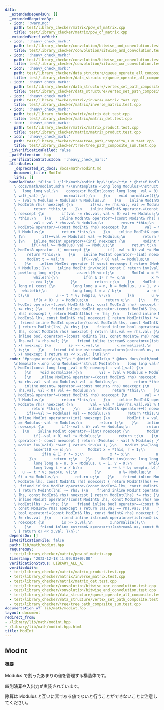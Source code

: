 ```yaml
---
data:
  _extendedDependsOn: []
  _extendedRequiredBy:
  - icon: ':warning:'
    path: test/library_checker/matrix/pow_of_matrix.cpp
    title: test/library_checker/matrix/pow_of_matrix.cpp
  _extendedVerifiedWith:
  - icon: ':heavy_check_mark:'
    path: test/library_checker/convolution/bitwise_and_convolution.test.cpp
    title: test/library_checker/convolution/bitwise_and_convolution.test.cpp
  - icon: ':heavy_check_mark:'
    path: test/library_checker/convolution/bitwise_xor_convolution.test.cpp
    title: test/library_checker/convolution/bitwise_xor_convolution.test.cpp
  - icon: ':heavy_check_mark:'
    path: test/library_checker/data_structure/queue_operate_all_composite.test.cpp
    title: test/library_checker/data_structure/queue_operate_all_composite.test.cpp
  - icon: ':heavy_check_mark:'
    path: test/library_checker/data_structure/vertex_set_path_composite.test.cpp
    title: test/library_checker/data_structure/vertex_set_path_composite.test.cpp
  - icon: ':heavy_check_mark:'
    path: test/library_checker/matrix/inverse_matrix.test.cpp
    title: test/library_checker/matrix/inverse_matrix.test.cpp
  - icon: ':heavy_check_mark:'
    path: test/library_checker/matrix/matrix_det.test.cpp
    title: test/library_checker/matrix/matrix_det.test.cpp
  - icon: ':heavy_check_mark:'
    path: test/library_checker/matrix/matrix_product.test.cpp
    title: test/library_checker/matrix/matrix_product.test.cpp
  - icon: ':heavy_check_mark:'
    path: test/library_checker/tree/tree_path_composite_sum.test.cpp
    title: test/library_checker/tree/tree_path_composite_sum.test.cpp
  _isVerificationFailed: false
  _pathExtension: hpp
  _verificationStatusIcon: ':heavy_check_mark:'
  attributes:
    _deprecated_at_docs: docs/math/modint.md
    document_title: ModInt
    links: []
  bundledCode: "#line 2 \"lib/math/modint.hpp\"\n\n/**\n * @brief ModInt\n * @docs\
    \ docs/math/modint.md\n */\n\ntemplate <long long Modulus>\nstruct ModInt{\n \
    \   long long val;\n    constexpr ModInt(const long long _val = 0) noexcept :\
    \ val(_val) {\n        normalize();\n    }\n    void normalize(){\n        val\
    \ = (val % Modulus + Modulus) % Modulus;\n    }\n    inline ModInt& operator+=(const\
    \ ModInt& rhs) noexcept {\n        if(val += rhs.val, val >= Modulus) val -= Modulus;\n\
    \        return *this;\n    }\n    inline ModInt& operator-=(const ModInt& rhs)\
    \ noexcept {\n        if(val -= rhs.val, val < 0) val += Modulus;\n        return\
    \ *this;\n    }\n    inline ModInt& operator*=(const ModInt& rhs) noexcept {\n\
    \        val = val * rhs.val % Modulus;\n        return *this;\n    }\n    inline\
    \ ModInt& operator/=(const ModInt& rhs) noexcept {\n        val = val * inv(rhs.val).val\
    \ % Modulus;\n        return *this;\n    }\n    inline ModInt& operator++() noexcept\
    \ {\n        if(++val >= Modulus) val -= Modulus;\n        return *this;\n   \
    \ }\n    inline ModInt operator++(int) noexcept {\n        ModInt t = val;\n \
    \       if(++val >= Modulus) val -= Modulus;\n        return t;\n    }\n    inline\
    \ ModInt& operator--() noexcept {\n        if(--val < 0) val += Modulus;\n   \
    \     return *this;\n    }\n    inline ModInt operator--(int) noexcept {\n   \
    \     ModInt t = val;\n        if(--val < 0) val += Modulus;\n        return t;\n\
    \    }\n    inline ModInt operator-() const noexcept { return (Modulus - val)\
    \ % Modulus; }\n    inline ModInt inv(void) const { return inv(val); }\n    ModInt\
    \ pow(long long n){\n        assert(0 <= n);\n        ModInt x = *this, r = 1;\n\
    \        while(n){\n            if(n & 1) r *= x;\n            x *= x;\n     \
    \       n >>= 1;\n        }\n        return r;\n    }\n    ModInt inv(const long\
    \ long n) const {\n        long long a = n, b = Modulus, u = 1, v = 0;\n     \
    \   while(b){\n            long long t = a / b;\n            a -= t * b; swap(a,\
    \ b);\n            u -= t * v; swap(u, v);\n        }\n        u %= Modulus;\n\
    \        if(u < 0) u += Modulus;\n        return u;\n    }\n    friend inline\
    \ ModInt operator+(const ModInt& lhs, const ModInt& rhs) noexcept { return ModInt(lhs)\
    \ += rhs; }\n    friend inline ModInt operator-(const ModInt& lhs, const ModInt&\
    \ rhs) noexcept { return ModInt(lhs) -= rhs; }\n    friend inline ModInt operator*(const\
    \ ModInt& lhs, const ModInt& rhs) noexcept { return ModInt(lhs) *= rhs; }\n  \
    \  friend inline ModInt operator/(const ModInt& lhs, const ModInt& rhs) noexcept\
    \ { return ModInt(lhs) /= rhs; }\n    friend inline bool operator==(const ModInt&\
    \ lhs, const ModInt& rhs) noexcept { return lhs.val == rhs.val; }\n    friend\
    \ inline bool operator!=(const ModInt& lhs, const ModInt& rhs) noexcept { return\
    \ lhs.val != rhs.val; }\n    friend inline istream& operator>>(istream& is, ModInt&\
    \ x) noexcept {\n        is >> x.val;\n        x.normalize();\n        return\
    \ is;\n    }\n    friend inline ostream& operator<<(ostream& os, const ModInt&\
    \ x) noexcept { return os << x.val; }\n};\n"
  code: "#pragma once\n\n/**\n * @brief ModInt\n * @docs docs/math/modint.md\n */\n\
    \ntemplate <long long Modulus>\nstruct ModInt{\n    long long val;\n    constexpr\
    \ ModInt(const long long _val = 0) noexcept : val(_val) {\n        normalize();\n\
    \    }\n    void normalize(){\n        val = (val % Modulus + Modulus) % Modulus;\n\
    \    }\n    inline ModInt& operator+=(const ModInt& rhs) noexcept {\n        if(val\
    \ += rhs.val, val >= Modulus) val -= Modulus;\n        return *this;\n    }\n\
    \    inline ModInt& operator-=(const ModInt& rhs) noexcept {\n        if(val -=\
    \ rhs.val, val < 0) val += Modulus;\n        return *this;\n    }\n    inline\
    \ ModInt& operator*=(const ModInt& rhs) noexcept {\n        val = val * rhs.val\
    \ % Modulus;\n        return *this;\n    }\n    inline ModInt& operator/=(const\
    \ ModInt& rhs) noexcept {\n        val = val * inv(rhs.val).val % Modulus;\n \
    \       return *this;\n    }\n    inline ModInt& operator++() noexcept {\n   \
    \     if(++val >= Modulus) val -= Modulus;\n        return *this;\n    }\n   \
    \ inline ModInt operator++(int) noexcept {\n        ModInt t = val;\n        if(++val\
    \ >= Modulus) val -= Modulus;\n        return t;\n    }\n    inline ModInt& operator--()\
    \ noexcept {\n        if(--val < 0) val += Modulus;\n        return *this;\n \
    \   }\n    inline ModInt operator--(int) noexcept {\n        ModInt t = val;\n\
    \        if(--val < 0) val += Modulus;\n        return t;\n    }\n    inline ModInt\
    \ operator-() const noexcept { return (Modulus - val) % Modulus; }\n    inline\
    \ ModInt inv(void) const { return inv(val); }\n    ModInt pow(long long n){\n\
    \        assert(0 <= n);\n        ModInt x = *this, r = 1;\n        while(n){\n\
    \            if(n & 1) r *= x;\n            x *= x;\n            n >>= 1;\n  \
    \      }\n        return r;\n    }\n    ModInt inv(const long long n) const {\n\
    \        long long a = n, b = Modulus, u = 1, v = 0;\n        while(b){\n    \
    \        long long t = a / b;\n            a -= t * b; swap(a, b);\n         \
    \   u -= t * v; swap(u, v);\n        }\n        u %= Modulus;\n        if(u <\
    \ 0) u += Modulus;\n        return u;\n    }\n    friend inline ModInt operator+(const\
    \ ModInt& lhs, const ModInt& rhs) noexcept { return ModInt(lhs) += rhs; }\n  \
    \  friend inline ModInt operator-(const ModInt& lhs, const ModInt& rhs) noexcept\
    \ { return ModInt(lhs) -= rhs; }\n    friend inline ModInt operator*(const ModInt&\
    \ lhs, const ModInt& rhs) noexcept { return ModInt(lhs) *= rhs; }\n    friend\
    \ inline ModInt operator/(const ModInt& lhs, const ModInt& rhs) noexcept { return\
    \ ModInt(lhs) /= rhs; }\n    friend inline bool operator==(const ModInt& lhs,\
    \ const ModInt& rhs) noexcept { return lhs.val == rhs.val; }\n    friend inline\
    \ bool operator!=(const ModInt& lhs, const ModInt& rhs) noexcept { return lhs.val\
    \ != rhs.val; }\n    friend inline istream& operator>>(istream& is, ModInt& x)\
    \ noexcept {\n        is >> x.val;\n        x.normalize();\n        return is;\n\
    \    }\n    friend inline ostream& operator<<(ostream& os, const ModInt& x) noexcept\
    \ { return os << x.val; }\n};"
  dependsOn: []
  isVerificationFile: false
  path: lib/math/modint.hpp
  requiredBy:
  - test/library_checker/matrix/pow_of_matrix.cpp
  timestamp: '2023-12-18 11:09:03+09:00'
  verificationStatus: LIBRARY_ALL_AC
  verifiedWith:
  - test/library_checker/matrix/matrix_product.test.cpp
  - test/library_checker/matrix/inverse_matrix.test.cpp
  - test/library_checker/matrix/matrix_det.test.cpp
  - test/library_checker/convolution/bitwise_xor_convolution.test.cpp
  - test/library_checker/convolution/bitwise_and_convolution.test.cpp
  - test/library_checker/data_structure/queue_operate_all_composite.test.cpp
  - test/library_checker/data_structure/vertex_set_path_composite.test.cpp
  - test/library_checker/tree/tree_path_composite_sum.test.cpp
documentation_of: lib/math/modint.hpp
layout: document
redirect_from:
- /library/lib/math/modint.hpp
- /library/lib/math/modint.hpp.html
title: ModInt
---
```

## ModInt

#### 概要

Modulus で割ったあまりの値を管理する構造体です。

四則演算や入出力が実装されています。

除算は Modulus と互いに素である値でないと行うことができないことに注意してください。